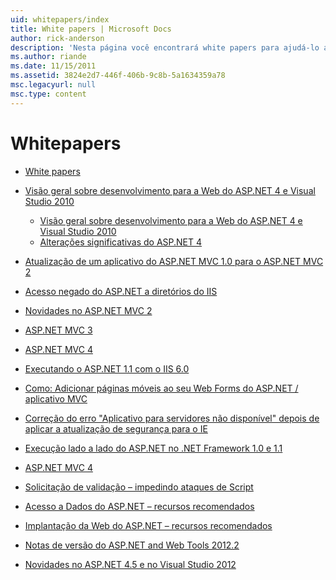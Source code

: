 ```yaml
---
uid: whitepapers/index
title: White papers | Microsoft Docs
author: rick-anderson
description: 'Nesta página você encontrará white papers para ajudá-lo a instalar e configurar o ASP.NET e para ajudar a escrever aplicativos do ASP.NET seguros, rápidos e flexíveis.'
ms.author: riande
ms.date: 11/15/2011
ms.assetid: 3824e2d7-446f-406b-9c8b-5a1634359a78
msc.legacyurl: null
msc.type: content
---
```

<a name="whitepapers"></a>Whitepapers
====================
- [White papers](overview.md)
- [Visão geral sobre desenvolvimento para a Web do ASP.NET 4 e Visual Studio 2010](aspnet4/index.md)

    - [Visão geral sobre desenvolvimento para a Web do ASP.NET 4 e Visual Studio 2010](aspnet4/overview.md)
    - [Alterações significativas do ASP.NET 4](aspnet4/breaking-changes.md)
- [Atualização de um aplicativo do ASP.NET MVC 1.0 para o ASP.NET MVC 2](aspnet-mvc2-upgrade-notes.md)
- [Acesso negado do ASP.NET a diretórios do IIS](denied-access-to-iis-directories.md)
- [Novidades no ASP.NET MVC 2](what-is-new-in-aspnet-mvc.md)
- [ASP.NET MVC 3](mvc3-release-notes.md)
- [ASP.NET MVC 4](mvc4-beta-release-notes.md)
- [Executando o ASP.NET 1.1 com o IIS 6.0](aspnet-and-iis6.md)
- [Como: Adicionar páginas móveis ao seu Web Forms do ASP.NET / aplicativo MVC](add-mobile-pages-to-your-aspnet-web-forms-mvc-application.md)
- [Correção do erro "Aplicativo para servidores não disponível" depois de aplicar a atualização de segurança para o IE](ms03-32-issue.md)
- [Execução lado a lado do ASP.NET no .NET Framework 1.0 e 1.1](side-by-side-with-10.md)
- [ASP.NET MVC 4](mvc4-release-notes.md)
- [Solicitação de validação – impedindo ataques de Script](request-validation.md)
- [Acesso a Dados do ASP.NET – recursos recomendados](aspnet-data-access-content-map.md)
- [Implantação da Web do ASP.NET – recursos recomendados](aspnet-web-deployment-content-map.md)
- [Notas de versão do ASP.NET and Web Tools 2012.2](aspnet-and-web-tools-20122-release-notes.md)
- [Novidades no ASP.NET 4.5 e no Visual Studio 2012](whats-new-in-aspnet-45-and-visual-studio-2012.md)
